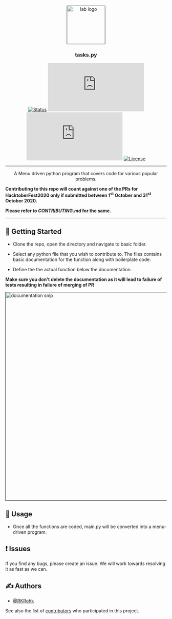<p align="center">
  <a href="" rel="noopener">
 <img width="120px" src="https://avatars2.githubusercontent.com/u/49832121?s=200&v=4" alt="lab logo"></a>
</p>
<h3 align="center">tasks.py</h3>

<div align="center">

[![Status](https://img.shields.io/badge/status-active-success.svg)]()
[![GitHub Issues](https://img.shields.io/github/issues/iot-lab-kiit/tasks.py)](https://github.com/iot-lab-kiit/tasks.py/issues)
[![GitHub Pull Requests](https://img.shields.io/github/issues-pr/iot-lab-kiit/tasks.py)](https://github.com/iot-lab-kiit/tasks.py/pulls)
[![License](https://img.shields.io/badge/license-MIT-blue.svg)](/LICENSE)
</div>

---

<p align="center"> A Menu driven python program that covers code for various popular problems.
</p>

**Contributing to this repo will count against one of the PRs for HacktoberFest2020 only if submitted between 1<sup>st</sup> October and 31<sup>st</sup> October 2020.**

**Please refer to _CONTRIBUTING.md_ for the same.**

---

## 🏁 Getting Started

- Clone the repo, open the directory and navigate to basic folder. 
- Select any python file that you wish to contribute to. The files contains basic documentation for the function along with boilerplate code.

- Define the the actual function below the documentation.

**Make sure you don't delete the documentation as it will lead to failure of tests resulting in failure of merging of PR**  

<a href="" rel="noopener">
 <img width="650px" src="https://github.com/iot-lab-kiit/tasks.py/blob/master/images/documentation.png" alt="documentation snip"></a>

## 🎈 Usage

- Once all the functions are coded, main.py will be converted into a menu-driven program.

## ❗ Issues
If you find any bugs, please create an issue. We will work towards resolving it as fast as we can.

## ✍️ Authors <a name = "authors"></a>

- [@RKRohk](https://github.com/Rkrohk)

See also the list of [contributors](https://github.com/iot-lab-kiit/tasks.py/contributors)
who participated in this project.
